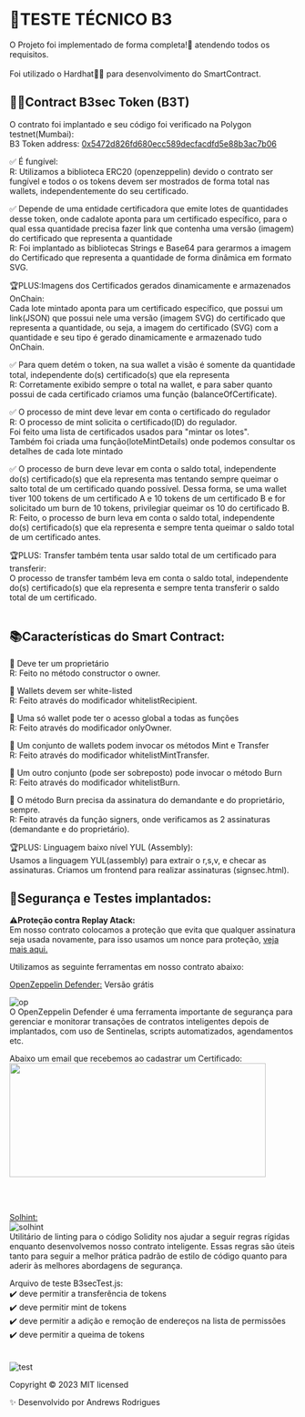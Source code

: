 # 📝TESTE TÉCNICO B3

O Projeto foi implementado de forma completa!🎉 atendendo todos os requisitos.  <br><br/>
Foi utilizado o Hardhat👷‍♂️ para desenvolvimento do SmartContract.<br/>

## 👨‍💻Contract B3sec Token (B3T)
O contrato foi implantado e seu código foi verificado na Polygon testnet(Mumbai):<br/>
B3 Token address: [0x5472d826fd680ecc589decfacdfd5e88b3ac7b06](https://mumbai.polygonscan.com/address/0x5472d826fd680ecc589decfacdfd5e88b3ac7b06)
<br/>

✅ É fungível: <br/>
 R: Utilizamos a biblioteca ERC20 (openzeppelin) devido o contrato ser fungível e todos o os tokens devem ser mostrados de forma total nas wallets, independentemente do seu certificado.<br/>


✅ Depende de uma entidade certificadora  que emite lotes de quantidades desse token, onde cadalote aponta para um certificado específico, para o qual essa quantidade precisa fazer link que contenha uma versão (imagem) do certificado que representa a quantidade<br/>
R: Foi implantado as bibliotecas Strings e Base64 para gerarmos a imagem do Certificado que representa a quantidade de forma dinâmica em formato SVG.<br/>

🏆PLUS:Imagens dos Certificados gerados dinamicamente e armazenados OnChain:<br/>
Cada lote mintado aponta para um certificado específico, que possui um link(JSON) que possui nele uma versão (imagem SVG) do certificado que representa a quantidade, ou seja, a imagem do certificado (SVG) com a quantidade e seu tipo é gerado dinamicamente e armazenado tudo OnChain.

✅ Para quem detém o token, na sua wallet a visão é somente da quantidade total, independente do(s) certificado(s) que ela representa<br/>
R: Corretamente exibido sempre o total na wallet, e para saber quanto possui de cada certificado criamos uma função (balanceOfCertificate).

✅ O processo de mint deve levar em conta o certificado do regulador<br/>
R: O processo de mint solicita o certificado(ID) do regulador.<br/>
Foi feito uma lista de certificados usados para "mintar os lotes".<br/>
Também foi criada uma função(loteMintDetails) onde podemos consultar os detalhes de cada lote mintado</br>

✅ O processo de burn deve levar em conta o saldo total, independente do(s) certificado(s) que ela representa mas tentando sempre queimar o salto total de um certificado quando possível. Dessa forma, se uma wallet tiver 100 tokens de um certificado A e 10 tokens de um certificado B e for solicitado um burn de 10 tokens, privilegiar queimar os 10 do certificado B.<br/>
R: Feito, o processo de burn leva em conta o saldo total, independente do(s) certificado(s) que ela representa e sempre tenta queimar o saldo total de um certificado antes.<br/>

🏆PLUS: Transfer também tenta usar saldo total de um certificado para transferir:<br/>
O processo de transfer também leva em conta o saldo total, independente do(s) certificado(s) que ela representa e sempre tenta transferir o saldo total de um certificado.<br/><br/>

## 📚Características do Smart Contract:<br/>

🔹 Deve ter um proprietário<br/>
 R: Feito no método constructor o owner.<br/>

🔹 Wallets devem ser white-listed<br/>
 R: Feito através do modificador whitelistRecipient. <br/>

🔹 Uma só wallet pode ter o acesso global a todas as funções<br/>
 R: Feito através do modificador onlyOwner.<br/>

🔹 Um conjunto de wallets podem invocar os métodos Mint e Transfer<br/>
 R: Feito através do modificador whitelistMintTransfer. <br/>

🔹 Um outro conjunto (pode ser sobreposto) pode invocar o método Burn<br/>
 R: Feito através do modificador whitelistBurn. <br/>

🔹 O método Burn precisa da assinatura do demandante e do proprietário, sempre.<br/>
 R: Feito através da função signers, onde verificamos as 2 assinaturas (demandante e do proprietário).<br/>

 🏆PLUS: Linguagem baixo nível YUL (Assembly):<br/>
Usamos a linguagem YUL(assembly) para extrair o r,s,v, e checar as assinaturas. Criamos um frontend para realizar assinaturas (signsec.html).
 
## 🚨Segurança e Testes implantados:<br/>

⚠️**Proteção contra Replay Atack:**</BR>
Em nosso contrato colocamos a proteção que evita que qualquer assinatura seja usada novamente, para isso usamos um nonce para proteção, [veja mais aqui.](https://celo.academy/t/solidity-vulnerabilities-signature-replay-attack/181)<br>

Utilizamos as seguinte ferramentas em nosso contrato abaixo:<br>

[OpenZeppelin Defender:](https://www.openzeppelin.com/defender) Versão grátis<br/>

![op](https://github.com/Andrewsnobre/b4/assets/11564122/c40cb1b4-bf04-4794-939a-c72ba03cb263)<br>
O OpenZeppelin Defender é uma ferramenta importante de segurança para gerenciar e monitorar transações de contratos inteligentes depois de implantados, com uso de Sentinelas, scripts automatizados, agendamentos etc.<br> 

Abaixo um email que recebemos ao cadastrar um Certificado:<br><img src="https://github.com/Andrewsnobre/b4/assets/11564122/dead9819-37bd-4e4d-b62b-6ed1b828edd7" width="450" height="200">

<br>
<br>



[Solhint:](https://protofire.github.io/solhint/)<br/>
![solhint](https://github.com/Andrewsnobre/b4/assets/11564122/8a1909da-9487-4635-8640-e24203f42ea3)<br>
Utilitário de linting para o código Solidity nos ajudar a seguir regras rígidas enquanto desenvolvemos nosso contrato inteligente. Essas regras são úteis tanto para seguir a melhor prática padrão de estilo de código quanto para aderir às melhores abordagens de segurança.<br>



Arquivo de teste B3secTest.js:<br/>
    ✔️ deve permitir a transferência de tokens<br/>
    ✔️ deve permitir  mint de tokens<br/>
    ✔️ deve permitir a adição e remoção de endereços na lista de permissões<br/>
    ✔️ deve permitir a queima de tokens<br/><br/><br/>   ![test](https://github.com/Andrewsnobre/b4/assets/11564122/421e87da-fa23-4a90-a58b-3c81fc7c8e9d)
   

Copyright © 2023
MIT licensed

✨ Desenvolvido por Andrews Rodrigues
